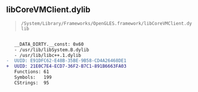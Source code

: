 ## libCoreVMClient.dylib

> `/System/Library/Frameworks/OpenGLES.framework/libCoreVMClient.dylib`

```diff

   __DATA_DIRTY.__const: 0x60
   - /usr/lib/libSystem.B.dylib
   - /usr/lib/libc++.1.dylib
-  UUID: E91DFC62-E48B-35BE-9B58-CD4A26468DE1
+  UUID: 21E0C7E4-ECD7-36F2-B7C1-891B6663FA03
   Functions: 61
   Symbols:   199
   CStrings:  95

```
